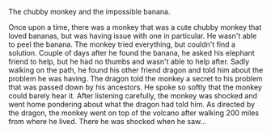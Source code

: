 The chubby monkey and the impossible banana.

Once upon a time, there was a monkey that was a cute chubby monkey that loved bananas, but was having issue with one in particular. He wasn't able to peel the banana. The monkey tried everything, but couldn't find a solution.
Couple of days after he found the banana, he asked his elephant friend to help, but he had no thumbs and wasn't able to help after. Sadly walking on the path, he found his other friend dragon and told him about the problem he was having.
The dragon told the monkey a secret to his problem that was passed down by his ancestors. He spoke so softly that the monkey could barely hear it. After listening carefully, the monkey was shocked and went home pondering about what the dragon had told him.
As directed by the dragon, the monkey went on top of the volcano after walking 200 miles from where he lived. There he was shocked when he saw...
